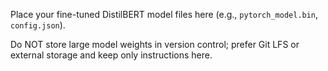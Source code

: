 Place your fine-tuned DistilBERT model files here (e.g., `pytorch_model.bin`, `config.json`).

Do NOT store large model weights in version control; prefer Git LFS or external storage and keep only instructions here.
